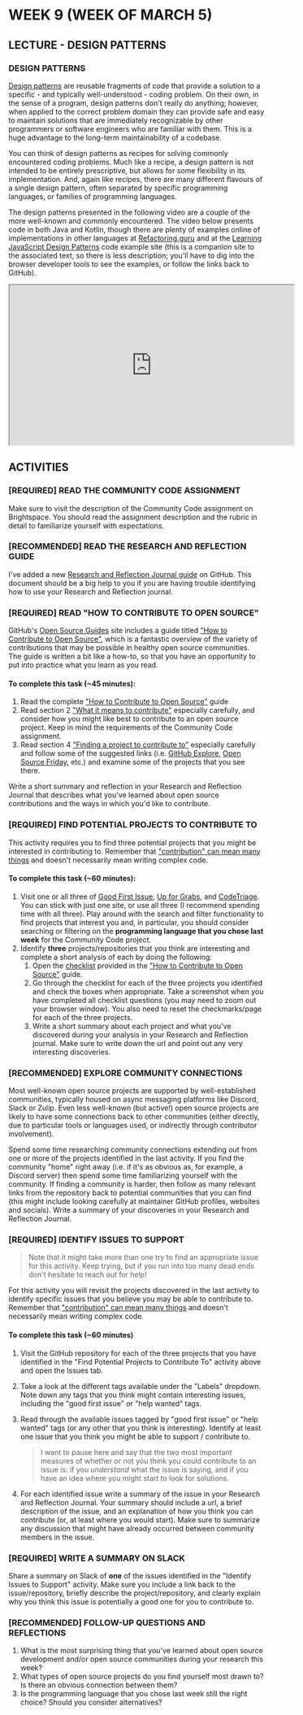# WEEK 9 (WEEK OF MARCH 5)
## LECTURE - DESIGN PATTERNS

### DESIGN PATTERNS
[Design patterns](https://en.wikipedia.org/wiki/Design_pattern) are reusable fragments of code that provide a solution to a specific - and typically well-understood - coding problem. On their own, in the sense of a program, design patterns don't really do anything; however, when applied to the correct problem domain they can provide safe and easy to maintain solutions that are immediately recognizable by other programmers or software engineers who are familiar with them. This is a huge advantage to the long-term maintainability of a codebase.  

You can think of design patterns as recipes for solving commonly encountered coding problems. Much like a recipe, a design pattern is not intended to be entirely prescriptive, but allows for some flexibility in its implementation. And, again like recipes, there are many different flavours of a single design pattern, often separated by specific programming languages, or families of programming languages. 

The design patterns presented in the following video are a couple of the more well-known and commonly encountered. The video below presents code in both Java and Kotlin, though there are plenty of examples online of implementations in other languages at [Refactoring.guru](https://refactoring.guru/design-patterns/) and at the [Learning JavaScript Design Patterns](https://jsdp.addyosmani.com/) code example site (this is a companion site to the associated text, so there is less description; you'll have to dig into the browser developer tools to see the examples, or follow the links back to GitHub).

<div class="video-container-16by9"><iframe width="560" height="315" src="https://youtube.com/embed/A9sAIokPGsQ"></iframe></div>

## ACTIVITIES

### [REQUIRED] READ THE COMMUNITY CODE ASSIGNMENT
Make sure to visit the description of the Community Code assignment on Brightspace. You should read the assignment description and the rubric in detail to familiarize yourself with expectations.

### [RECOMMENDED] READ THE RESEARCH AND REFLECTION GUIDE
I've added a new [Research and Reflection Journal guide](https://github.com/nic-dgl104-winter-2024/guide-research-reflection-journal) on GitHub. This document should be a big help to you if you are having trouble identifying how to use your Research and Reflection journal.

### [REQUIRED] READ "HOW TO CONTRIBUTE TO OPEN SOURCE"
GitHub's [Open Source Guides](https://opensource.guide/) site includes a guide titled ["How to Contribute to Open Source"](https://opensource.guide/how-to-contribute/), which is a fantastic overview of the variety of contributions that may be possible in healthy open source communities. The guide is written a bit like a how-to, so that you have an opportunity to put into practice what you learn as you read.

#### To complete this task (~45 minutes):
1. Read the complete ["How to Contribute to Open Source"](https://opensource.guide/how-to-contribute/) guide
2. Read section 2 ["What it means to contribute"](https://opensource.guide/how-to-contribute/#what-it-means-to-contribute) especially carefully, and consider how you might like best to contribute to an open source project. Keep in mind the requirements of the Community Code assignment.
3. Read section 4 ["Finding a project to contribute to"](https://opensource.guide/how-to-contribute/#finding-a-project-to-contribute-to) especially carefully and follow some of the suggested links (i.e. [GitHub Explore](https://github.com/explore/), [Open Source Friday](https://opensourcefriday.com/), etc.) and examine some of the projects that you see there.

Write a short summary and reflection in your Research and Reflection Journal that describes what you've learned about open source contributions and the ways in which you'd like to contribute.

### [REQUIRED] FIND POTENTIAL PROJECTS TO CONTRIBUTE TO
This activity requires you to find three potential projects that you might be interested in contributing to. Remember that ["contribution" can mean many things](https://opensource.guide/how-to-contribute/#what-it-means-to-contribute) and doesn't necessarily mean writing complex code.

#### To complete this task (~60 minutes):
1. Visit one or all three of [Good First Issue](https://goodfirstissue.dev/), [Up for Grabs](https://up-for-grabs.net/#/), and [CodeTriage](https://www.codetriage.com/). You can stick with just one site, or use all three (I recommend spending time with all three). Play around with the search and filter functionality to find projects that interest you and, in particular, you should consider searching or filtering on the **programming language that you chose last week** for the Community Code project.
2. Identify **three** projects/repositories that you think are interesting and complete a short analysis of each by doing the following:
    1. Open the [checklist](https://opensource.guide/how-to-contribute/#a-checklist-before-you-contribute) provided in the ["How to Contribute to Open Source"](https://opensource.guide/how-to-contribute/) guide.
    2. Go through the checklist for each of the three projects you identified and check the boxes when appropriate. Take a screenshot when you have completed all checklist questions (you may need to zoom out your browser window). You also need to reset the checkmarks/page for each of the three projects.
    3. Write a short summary about each project and what you've discovered during your analysis in your Research and Reflection journal. Make sure to write down the url and point out any very interesting discoveries.

### [RECOMMENDED] EXPLORE COMMUNITY CONNECTIONS
Most well-known open source projects are supported by well-established communities, typically housed on async messaging platforms like Discord, Slack or Zulip. Even less well-known (but active!) open source projects are likely to have some connections back to other communities (either directly, due to particular tools or languages used, or indirectly through contributor involvement).

Spend some time researching community connections extending out from one or more of the projects identified in the last activity. If you find the community "home" right away (i.e. if it's as obvious as, for example, a Discord server) then spend some time familiarizing yourself with the community. If finding a community is harder, then follow as many relevant links from the repository back to potential communities that you can find (this might include looking carefully at maintainer GitHub profiles, websites and socials). Write a summary of your discoveries in your Research and Reflection Journal.

### [REQUIRED] IDENTIFY ISSUES TO SUPPORT
> Note that it might take more than one try to find an appropriate issue for this activity. Keep trying, but if you run into too many dead ends don't hesitate to reach out for help!

For this activity you will revisit the projects discovered in the last activity to identify specific issues that you believe you may be able to contribute to. Remember that  ["contribution" can mean many things](https://opensource.guide/how-to-contribute/#what-it-means-to-contribute) and doesn't necessarily mean writing complex code.

#### To complete this task (~60 minutes)
1. Visit the GitHub repository for each of the three projects that you have identified in the "Find Potential Projects to Contribute To" activity above and open the Issues tab.
2. Take a look at the different tags available under the "Labels" dropdown. Note down any tags that you think might contain interesting issues, including the "good first issue" or "help wanted" tags.
3. Read through the available issues tagged by "good first issue" or "help wanted" tags (or any other that you think is interesting). Identify at least one issue that you think you might be able to support / contribute to.

    > I want to pause here and say that the two most important measures of whether or not you think you could contribute to an issue is: if you _understand_ what the issue is saying, and if you have an idea where you might start to look for solutions. 

4. For each identified issue write a summary of the issue in your Research and Reflection Journal. Your summary should include a url, a brief description of the issue, and an explanation of how you think you can contribute (or, at least where you would start). Make sure to summarize any discussion that might have already occurred between community members in the issue. 

### [REQUIRED] WRITE A SUMMARY ON SLACK
Share a summary on Slack of **one** of the issues identified in the "Identify Issues to Support" activity. Make sure you include a link back to the issue/repository, briefly describe the project/repository, and clearly explain why you think this issue is potentially a good one for you to contribute to. 

### [RECOMMENDED] FOLLOW-UP QUESTIONS AND REFLECTIONS
1. What is the most surprising thing that you've learned about open source development and/or open source communities during your research this week?
2. What types of open source projects do you find yourself most drawn to? Is there an obvious connection between them? 
3. Is the programming language that you chose last week still the right choice? Should you consider alternatives?